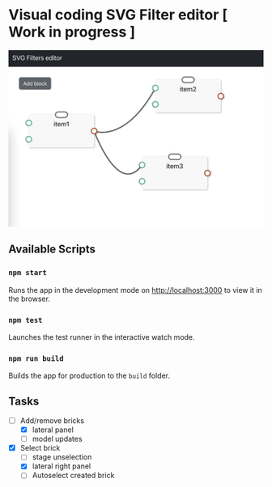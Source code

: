 # Visual coding SVG Filter editor [ Work in progress ]

![preview](./screenshot.png)

## Available Scripts

### `npm start`

Runs the app in the development mode on [http://localhost:3000](http://localhost:3000) to view it in the browser.

### `npm test`

Launches the test runner in the interactive watch mode.

### `npm run build`

Builds the app for production to the `build` folder.

## Tasks

- [ ] Add/remove bricks
  - [x] lateral panel
  - [ ] model updates
- [x] Select brick
  - [ ] stage unselection
  - [x] lateral right panel
  - [ ] Autoselect created brick
